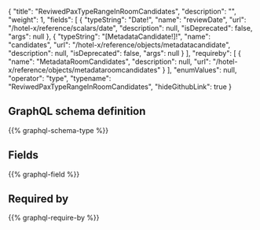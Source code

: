 {
  "title": "ReviwedPaxTypeRangeInRoomCandidates",
  "description": "",
  "weight": 1,
  "fields": [
    {
      "typeString": "Date!",
      "name": "reviewDate",
      "url": "/hotel-x/reference/scalars/date",
      "description": null,
      "isDeprecated": false,
      "args": null
    },
    {
      "typeString": "[MetadataCandidate!]!",
      "name": "candidates",
      "url": "/hotel-x/reference/objects/metadatacandidate",
      "description": null,
      "isDeprecated": false,
      "args": null
    }
  ],
  "requireby": [
    {
      "name": "MetadataRoomCandidates",
      "description": null,
      "url": "/hotel-x/reference/objects/metadataroomcandidates"
    }
  ],
  "enumValues": null,
  "operator": "type",
  "typename": "ReviwedPaxTypeRangeInRoomCandidates",
  "hideGithubLink": true
}
## GraphQL schema definition

{{% graphql-schema-type %}}

## Fields

{{% graphql-field %}}

## Required by

{{% graphql-require-by %}}
